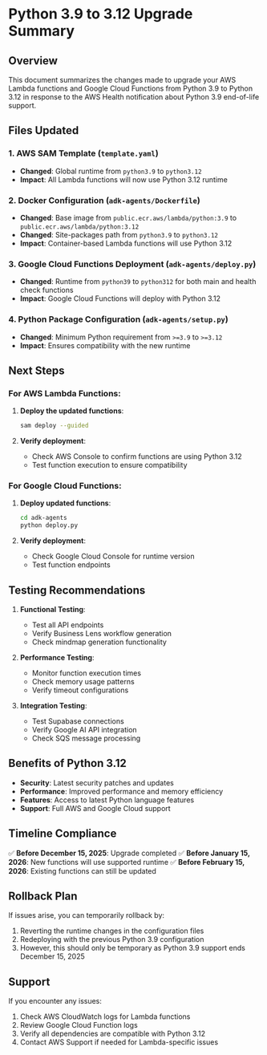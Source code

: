 # Python 3.9 to 3.12 Upgrade Summary

## Overview
This document summarizes the changes made to upgrade your AWS Lambda functions and Google Cloud Functions from Python 3.9 to Python 3.12 in response to the AWS Health notification about Python 3.9 end-of-life support.

## Files Updated

### 1. AWS SAM Template (`template.yaml`)
- **Changed**: Global runtime from `python3.9` to `python3.12`
- **Impact**: All Lambda functions will now use Python 3.12 runtime

### 2. Docker Configuration (`adk-agents/Dockerfile`)
- **Changed**: Base image from `public.ecr.aws/lambda/python:3.9` to `public.ecr.aws/lambda/python:3.12`
- **Changed**: Site-packages path from `python3.9` to `python3.12`
- **Impact**: Container-based Lambda functions will use Python 3.12

### 3. Google Cloud Functions Deployment (`adk-agents/deploy.py`)
- **Changed**: Runtime from `python39` to `python312` for both main and health check functions
- **Impact**: Google Cloud Functions will deploy with Python 3.12

### 4. Python Package Configuration (`adk-agents/setup.py`)
- **Changed**: Minimum Python requirement from `>=3.9` to `>=3.12`
- **Impact**: Ensures compatibility with the new runtime

## Next Steps

### For AWS Lambda Functions:
1. **Deploy the updated functions**:
   ```bash
   sam deploy --guided
   ```

2. **Verify deployment**:
   - Check AWS Console to confirm functions are using Python 3.12
   - Test function execution to ensure compatibility

### For Google Cloud Functions:
1. **Deploy updated functions**:
   ```bash
   cd adk-agents
   python deploy.py
   ```

2. **Verify deployment**:
   - Check Google Cloud Console for runtime version
   - Test function endpoints

## Testing Recommendations

1. **Functional Testing**:
   - Test all API endpoints
   - Verify Business Lens workflow generation
   - Check mindmap generation functionality

2. **Performance Testing**:
   - Monitor function execution times
   - Check memory usage patterns
   - Verify timeout configurations

3. **Integration Testing**:
   - Test Supabase connections
   - Verify Google AI API integration
   - Check SQS message processing

## Benefits of Python 3.12

- **Security**: Latest security patches and updates
- **Performance**: Improved performance and memory efficiency
- **Features**: Access to latest Python language features
- **Support**: Full AWS and Google Cloud support

## Timeline Compliance

✅ **Before December 15, 2025**: Upgrade completed
✅ **Before January 15, 2026**: New functions will use supported runtime
✅ **Before February 15, 2026**: Existing functions can still be updated

## Rollback Plan

If issues arise, you can temporarily rollback by:
1. Reverting the runtime changes in the configuration files
2. Redeploying with the previous Python 3.9 configuration
3. However, this should only be temporary as Python 3.9 support ends December 15, 2025

## Support

If you encounter any issues:
1. Check AWS CloudWatch logs for Lambda functions
2. Review Google Cloud Function logs
3. Verify all dependencies are compatible with Python 3.12
4. Contact AWS Support if needed for Lambda-specific issues